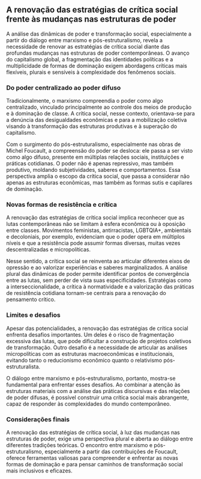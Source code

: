 
## A renovação das estratégias de crítica social frente às mudanças nas estruturas de poder

A análise das dinâmicas de poder e transformação social, especialmente a partir do diálogo entre marxismo e pós-estruturalismo, revela a necessidade de renovar as estratégias de crítica social diante das profundas mudanças nas estruturas de poder contemporâneas. O avanço do capitalismo global, a fragmentação das identidades políticas e a multiplicidade de formas de dominação exigem abordagens críticas mais flexíveis, plurais e sensíveis à complexidade dos fenômenos sociais.

### Do poder centralizado ao poder difuso

Tradicionalmente, o marxismo compreendia o poder como algo centralizado, vinculado principalmente ao controle dos meios de produção e à dominação de classe. A crítica social, nesse contexto, orientava-se para a denúncia das desigualdades econômicas e para a mobilização coletiva visando à transformação das estruturas produtivas e à superação do capitalismo.

Com o surgimento do pós-estruturalismo, especialmente nas obras de Michel Foucault, a compreensão do poder se desloca: ele passa a ser visto como algo difuso, presente em múltiplas relações sociais, instituições e práticas cotidianas. O poder não é apenas repressivo, mas também produtivo, moldando subjetividades, saberes e comportamentos. Essa perspectiva amplia o escopo da crítica social, que passa a considerar não apenas as estruturas econômicas, mas também as formas sutis e capilares de dominação.

### Novas formas de resistência e crítica

A renovação das estratégias de crítica social implica reconhecer que as lutas contemporâneas não se limitam à esfera econômica ou à oposição entre classes. Movimentos feministas, antirracistas, LGBTQIA+, ambientais e decoloniais, por exemplo, evidenciam que o poder opera em múltiplos níveis e que a resistência pode assumir formas diversas, muitas vezes descentralizadas e micropolíticas.

Nesse sentido, a crítica social se reinventa ao articular diferentes eixos de opressão e ao valorizar experiências e saberes marginalizados. A análise plural das dinâmicas de poder permite identificar pontos de convergência entre as lutas, sem perder de vista suas especificidades. Estratégias como a interseccionalidade, a crítica à normatividade e a valorização das práticas de resistência cotidiana tornam-se centrais para a renovação do pensamento crítico.

### Limites e desafios

Apesar das potencialidades, a renovação das estratégias de crítica social enfrenta desafios importantes. Um deles é o risco de fragmentação excessiva das lutas, que pode dificultar a construção de projetos coletivos de transformação. Outro desafio é a necessidade de articular as análises micropolíticas com as estruturas macroeconômicas e institucionais, evitando tanto o reducionismo econômico quanto o relativismo pós-estruturalista.

O diálogo entre marxismo e pós-estruturalismo, portanto, mostra-se fundamental para enfrentar esses desafios. Ao combinar a atenção às estruturas materiais com a análise das práticas discursivas e das relações de poder difusas, é possível construir uma crítica social mais abrangente, capaz de responder às complexidades do mundo contemporâneo.

### Considerações finais

A renovação das estratégias de crítica social, à luz das mudanças nas estruturas de poder, exige uma perspectiva plural e aberta ao diálogo entre diferentes tradições teóricas. O encontro entre marxismo e pós-estruturalismo, especialmente a partir das contribuições de Foucault, oferece ferramentas valiosas para compreender e enfrentar as novas formas de dominação e para pensar caminhos de transformação social mais inclusivos e eficazes.
```

